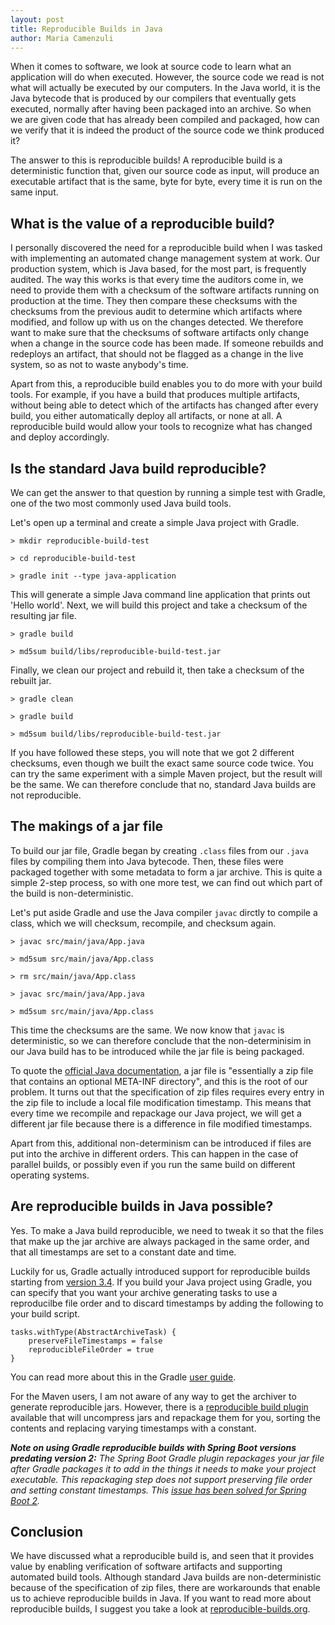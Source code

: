 ```yaml
---
layout: post
title: Reproducible Builds in Java
author: Maria Camenzuli
---
```


When it comes to software, we look at source code to learn what an application will do when executed. However, the source code we read is not what will actually be executed by our computers. In the Java world, it is the Java bytecode that is produced by our compilers that eventually gets executed, normally after having been packaged into an archive. So when we are given code that has already been compiled and packaged, how can we verify that it is indeed the product of the source code we think produced it?

The answer to this is reproducible builds! A reproducible build is a deterministic function that, given our source code as input, will produce an executable artifact that is the same, byte for byte, every time it is run on the same input.

## What is the value of a reproducible build?

I personally discovered the need for a reproducible build when I was tasked with implementing an automated change management system at work. Our production system, which is Java based, for the most part, is frequently audited. The way this works is that every time the auditors come in, we need to provide them with a checksum of the software artifacts running on production at the time. They then compare these checksums with the checksums from the previous audit to determine which artifacts where modified, and follow up with us on the changes detected. We therefore want to make sure that the checksums of software artifacts only change when a change in the source code has been made. If someone rebuilds and redeploys an artifact, that should not be flagged as a change in the live system, so as not to waste anybody's time.

Apart from this, a reproducible build enables you to do more with your build tools. For example, if you have a build that produces multiple artifacts, without being able to detect which of the artifacts has changed after every build, you either automatically deploy all artifacts, or none at all. A reproducible build would allow your tools to recognize what has changed and deploy accordingly.

## Is the standard Java build reproducible?

We can get the answer to that question by running a simple test with Gradle, one of the two most commonly used Java build tools.

Let's open up a terminal and create a simple Java project with Gradle.

`> mkdir reproducible-build-test`

`> cd reproducible-build-test`

`> gradle init --type java-application`

This will generate a simple Java command line application that prints out 'Hello world'. Next, we will build this project and take a checksum of the resulting jar file.

`> gradle build`

`> md5sum build/libs/reproducible-build-test.jar`

Finally, we clean our project and rebuild it, then take a checksum of the rebuilt jar.

`> gradle clean`

`> gradle build`

`> md5sum build/libs/reproducible-build-test.jar`

If you have followed these steps, you will note that we got 2 different checksums, even though we built the exact same source code twice. You can try the same experiment with a simple Maven project, but the result will be the same. We can therefore conclude that no, standard Java builds are not reproducible.

## The makings of a jar file

To build our jar file, Gradle began by creating `.class` files from our `.java` files by compiling them into Java bytecode. Then, these files were packaged together with some metadata to form a jar archive. This is quite a simple 2-step process, so with one more test, we can find out which part of the build is non-deterministic.

Let's put aside Gradle and use the Java compiler `javac` dirctly to compile a class, which we will checksum, recompile, and checksum again.

`> javac src/main/java/App.java`

`> md5sum src/main/java/App.class`

`> rm src/main/java/App.class`

`> javac src/main/java/App.java`

`> md5sum src/main/java/App.class`

This time the checksums are the same. We now know that `javac` is deterministic, so we can therefore conclude that the non-determinisim in our Java build has to be introduced while the jar file is being packaged.

To quote the [official Java documentation](https://docs.oracle.com/javase/8/docs/technotes/guides/jar/jar.html#Intro), a jar file is "essentially a zip file that contains an optional META-INF directory", and this is the root of our problem. It turns out that the specification of zip files requires every entry in the zip file to include a local file modification timestamp. This means that every time we recompile and repackage our Java project, we will get a different jar file because there is a difference in file modified timestamps.

Apart from this, additional non-determinism can be introduced if files are put into the archive in different orders. This can happen in the case of parallel builds, or possibly even if you run the same build on different operating systems.

## Are reproducible builds in Java possible?

Yes. To make a Java build reproducible, we need to tweak it so that the files that make up the jar archive are always packaged in the same order, and that all timestamps are set to a constant date and time.

Luckily for us, Gradle actually introduced support for reproducible builds starting from [version 3.4](https://docs.gradle.org/3.4/release-notes.html#initial-support-for-reproducible-archives). If you build your Java project using Gradle, you can specify that you want your archive generating tasks to use a reproducilbe file order and to discard timestamps by adding the following to your build script.

```
tasks.withType(AbstractArchiveTask) {
    preserveFileTimestamps = false
    reproducibleFileOrder = true
}
```

You can read more about this in the Gradle [user guide](https://docs.gradle.org/3.4/userguide/working_with_files.html#sec:reproducible_archives).

For the Maven users, I am not aware of any way to get the archiver to generate reproducible jars. However, there is a [reproducible build plugin](https://zlika.github.io/reproducible-build-maven-plugin/) available that will uncompress jars and repackage them for you, sorting the contents and replacing varying timestamps with a constant.

***Note on using Gradle reproducible builds with Spring Boot versions predating version 2:*** *The Spring Boot Gradle plugin repackages your jar file after Gradle packages it to add in the things it needs to make your project executable. This repackaging step does not support preserving file order and setting constant timestamps. This [issue has been solved for Spring Boot 2](https://github.com/spring-projects/spring-boot/issues/8391).*

## Conclusion

We have discussed what a reproducible build is, and seen that it provides value by enabling verification of software artifacts and supporting automated build tools. Although standard Java builds are non-deterministic because of the specification of zip files, there are workarounds that enable us to achieve reproducible builds in Java. If you want to read more about reproducible builds, I suggest you take a look at [reproducible-builds.org](https://reproducible-builds.org/).